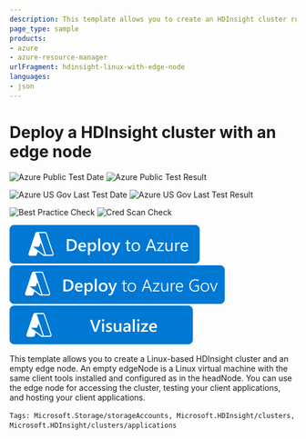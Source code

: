 ```yaml
---
description: This template allows you to create an HDInsight cluster running Linux with an empty edge node. For more information, see https&#58;//docs.microsoft.com/en-us/azure/hdinsight/hdinsight-apps-use-edge-node
page_type: sample
products:
- azure
- azure-resource-manager
urlFragment: hdinsight-linux-with-edge-node
languages:
- json
---
```

# Deploy a HDInsight cluster with an edge node

![Azure Public Test Date](https://azurequickstartsservice.blob.core.windows.net/badges/quickstarts/microsoft.hdinsight/hdinsight-linux-with-edge-node/PublicLastTestDate.svg)
![Azure Public Test Result](https://azurequickstartsservice.blob.core.windows.net/badges/quickstarts/microsoft.hdinsight/hdinsight-linux-with-edge-node/PublicDeployment.svg)

![Azure US Gov Last Test Date](https://azurequickstartsservice.blob.core.windows.net/badges/quickstarts/microsoft.hdinsight/hdinsight-linux-with-edge-node/FairfaxLastTestDate.svg)
![Azure US Gov Last Test Result](https://azurequickstartsservice.blob.core.windows.net/badges/quickstarts/microsoft.hdinsight/hdinsight-linux-with-edge-node/FairfaxDeployment.svg)

![Best Practice Check](https://azurequickstartsservice.blob.core.windows.net/badges/quickstarts/microsoft.hdinsight/hdinsight-linux-with-edge-node/BestPracticeResult.svg)
![Cred Scan Check](https://azurequickstartsservice.blob.core.windows.net/badges/quickstarts/microsoft.hdinsight/hdinsight-linux-with-edge-node/CredScanResult.svg)

[![Deploy To Azure](https://raw.githubusercontent.com/Azure/azure-quickstart-templates/master/1-CONTRIBUTION-GUIDE/images/deploytoazure.svg?sanitize=true)](https://portal.azure.com/#create/Microsoft.Template/uri/https%3A%2F%2Fraw.githubusercontent.com%2FAzure%2Fazure-quickstart-templates%2Fmaster%2Fquickstarts%2Fmicrosoft.hdinsight%2Fhdinsight-linux-with-edge-node%2Fazuredeploy.json)
[![Deploy To Azure US Gov](https://raw.githubusercontent.com/Azure/azure-quickstart-templates/master/1-CONTRIBUTION-GUIDE/images/deploytoazuregov.svg?sanitize=true)](https://portal.azure.us/#create/Microsoft.Template/uri/https%3A%2F%2Fraw.githubusercontent.com%2FAzure%2Fazure-quickstart-templates%2Fmaster%2Fquickstarts%2Fmicrosoft.hdinsight%2Fhdinsight-linux-with-edge-node%2Fazuredeploy.json)
[![Visualize](https://raw.githubusercontent.com/Azure/azure-quickstart-templates/master/1-CONTRIBUTION-GUIDE/images/visualizebutton.svg?sanitize=true)](http://armviz.io/#/?load=https%3A%2F%2Fraw.githubusercontent.com%2FAzure%2Fazure-quickstart-templates%2Fmaster%2Fquickstarts%2Fmicrosoft.hdinsight%2Fhdinsight-linux-with-edge-node%2Fazuredeploy.json)

This template allows you to create a Linux-based HDInsight cluster and an empty edge node. An empty edgeNode is a Linux virtual machine with the same client tools installed and configured as in the headNode. You can use the edge node for accessing the cluster, testing your client applications, and hosting your client applications.

`Tags: Microsoft.Storage/storageAccounts, Microsoft.HDInsight/clusters, Microsoft.HDInsight/clusters/applications`
